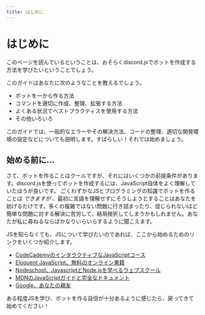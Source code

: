 ```yaml
---
title: はじめに
---
```


<!--
# Introduction
-->

# はじめに

<!--
If you're reading this, it probably means you want to learn how to make a bot with discord.js. Awesome! You've come to the right place.
-->

このページを読んでいるということは、おそらくdiscord.jsでボットを作成する方法を学びたいということでしょう。

<!--
This guide will teach you things such as:
* How to get a bot up and running from scratch;
* How to properly create, organize, and expand on your commands;
* How to use the best practices for common situations;
* and much more.
-->

このガイドはあなたに次のようなことを教えるでしょう。
* ボットを一から作る方法
* コマンドを適切に作成、整理、拡張する方法
* よくある状況でベストプラクティスを使用する方法
* その他いろいろ

<!--
This guide will also cover subjects like common errors and how to solve them, keeping your code clean, setting up a proper development environment, etc.
Sounds good? Great! Let's get started, then.
-->

このガイドでは、一般的なエラーやその解決方法、コードの整理、適切な開発環境の設定などについても説明します。すばらしい！それでは始めましょう。

<!--
## Before you begin...
-->

## 始める前に...

<!--
Alright, making a bot is cool and all, but there are some prerequisites to it. To create a bot with discord.js, you should have a fairly decent grasp of JavaScript itself.
While you _can_ make a bot with very little JS and programming knowledge, trying to do so without understanding the language first will only hinder you. You may get stuck on many uncomplicated issues, struggle with solutions to incredibly easy problems, and all-in-all end up frustrated. Sounds pretty annoying if you ask me.
-->

さて、ボットを作ることはクールですが、それにはいくつかの前提条件があります。discord.jsを使ってボットを作成するには、JavaScript自体をよく理解していたほうが良いです。
ごくわずかなJSとプログラミングの知識でボットを作ることは _できますが_ 、最初に言語を理解せずにそうしようとすることはあなたを妨げるだけです。多くの複雑ではない問題に行き詰まったり、信じられないほど簡単な問題に対する解決に苦労して、結局挫折してしまうかもしれません。あなたが私に尋ねるならばかなりいらいらするように聞こえます。

<!--
If you don't know JS but would like to learn about it, here are a few links to help get you started:
-->

JSを知らなくても、JSについて学びたいのであれば、ここから始めるためのリンクをいくつか紹介します。

<!--
* [CodeCademy's interactive JavaScript course](https://www.codecademy.com/learn/learn-javascript)
* [Eloquent JavaScript, a free online book](http://eloquentjavascript.net/)
* [Nodeschool, for both JavaScript and Node.js lessons](https://nodeschool.io/)
* [MDN's JavaScript guide and full documentation](https://developer.mozilla.org/en-US/docs/Web/JavaScript)
* [Google, your best friend](https://google.com)
-->

* [CodeCademyのインタラクティブなJavaScriptコース](https://www.codecademy.com/learn/learn-javascript)
* [Eloquent JavaScript、無料のオンライン書籍](http://eloquentjavascript.net/)
* [Nodeschool、JavascriptとNode.jsを学べるウェブスクール](https://nodeschool.io/)
* [MDNのJavaScriptガイドと完全なドキュメント](https://developer.mozilla.org/ja/docs/Web/JavaScript)
* [Google、あなたの親友](https://google.com)

<!--
Take your pick, learn some JS, and once you feel like you're confident enough to make a bot, come back and get started!
-->

ある程度JSを学び、ボットを作る自信が十分あるように感じたら、戻ってきて始めてください！
